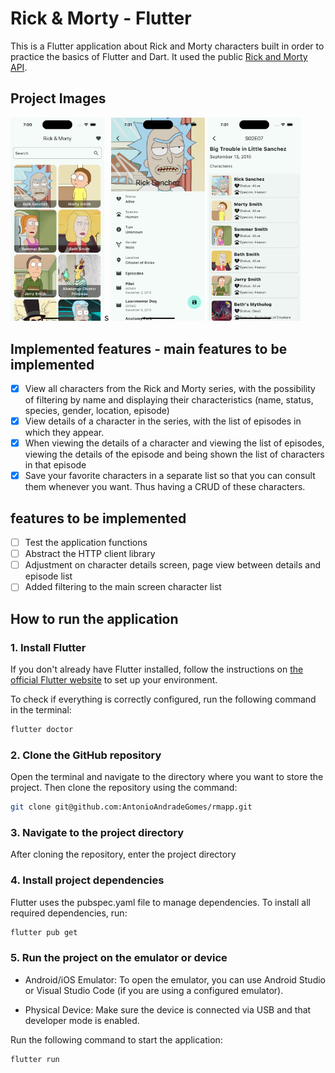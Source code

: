 # Rick & Morty - Flutter

This is a Flutter application about Rick and Morty characters built in order to practice the basics of Flutter and Dart. It used the public [Rick and Morty API](https://rickandmortyapi.com/).

## Project Images
<div style="display: inline-block;">
<img src="./doc/img/home.png" alt="Application main screen, listing all characters." width="150"/>s
<img src="./doc/img/detail_character.png" alt="Character details with a list of episodes in which he appears." width="150"/>
<img src="./doc/img/detail_episode.png" alt="Details of an episode, and the list of characters that appear in it" width="150"/>
</div>

## Implemented features - main features to be implemented

* [x] View all characters from the Rick and Morty series, with the possibility of filtering by name and displaying their characteristics (name, status, species, gender, location, episode)
* [x] View details of a character in the series, with the list of episodes in which they appear.
* [x] When viewing the details of a character and viewing the list of episodes, viewing the details of the episode and being shown the list of characters in that episode
* [x] Save your favorite characters in a separate list so that you can consult them whenever you want. Thus having a CRUD of these characters.
  
## features to be implemented

* [ ] Test the application functions
* [ ] Abstract the HTTP client library
* [ ] Adjustment on character details screen, page view between details and episode list
* [ ] Added filtering to the main screen character list

## How to run the application

### 1. Install Flutter

If you don't already have Flutter installed, follow the instructions on [the official Flutter website](https://flutter.dev/) to set up your environment.

To check if everything is correctly configured, run the following command in the terminal:

```bash
flutter doctor
````

### 2. Clone the GitHub repository

Open the terminal and navigate to the directory where you want to store the project. Then clone the repository using the command:

```bash
git clone git@github.com:AntonioAndradeGomes/rmapp.git
`````

### 3. Navigate to the project directory

After cloning the repository, enter the project directory

### 4. Install project dependencies

Flutter uses the pubspec.yaml file to manage dependencies. To install all required dependencies, run:

```bash
flutter pub get
````

### 5. Run the project on the emulator or device

- Android/iOS Emulator: To open the emulator, you can use Android Studio or Visual Studio Code (if you are using a configured emulator).

- Physical Device: Make sure the device is connected via USB and that developer mode is enabled.

Run the following command to start the application:

```bash
flutter run
````
